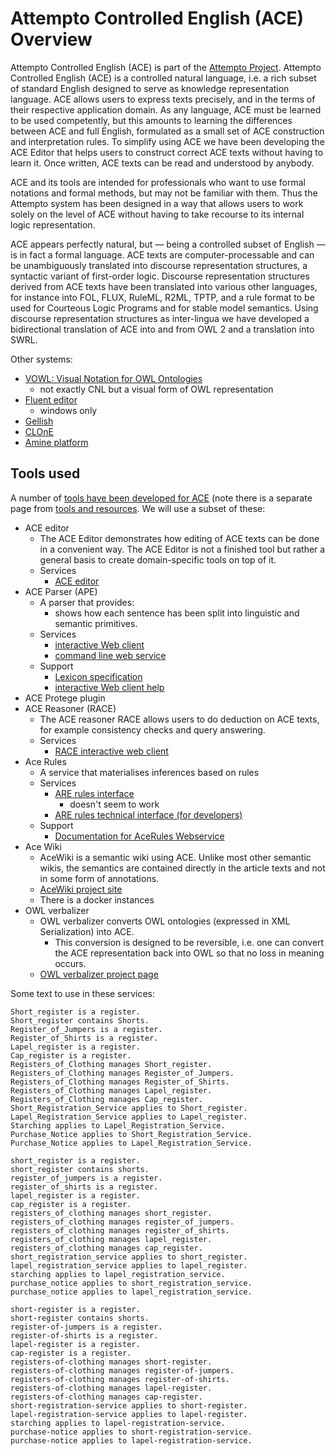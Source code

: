 # Attempto Controlled English (ACE) Overview

Attempto Controlled English (ACE) is part of the [Attempto Project](http://attempto.ifi.uzh.ch/site/). Attempto Controlled English (ACE) is a controlled natural language, i.e. a rich subset of standard English designed to serve as knowledge representation language. ACE allows users to express texts precisely, and in the terms of their respective application domain. As any language, ACE must be learned to be used competently, but this amounts to learning the differences between ACE and full English, formulated as a small set of ACE construction and interpretation rules. To simplify using ACE we have been developing the ACE Editor that helps users to construct correct ACE texts without having to learn it. Once written, ACE texts can be read and understood by anybody.

ACE and its tools are intended for professionals who want to use formal notations and formal methods, but may not be familiar with them. Thus the Attempto system has been designed in a way that allows users to work solely on the level of ACE without having to take recourse to its internal logic representation.

ACE appears perfectly natural, but — being a controlled subset of English — is in fact a formal language. ACE texts are computer-processable and can be unambiguously translated into discourse representation structures, a syntactic variant of first-order logic. Discourse representation structures derived from ACE texts have been translated into various other languages, for instance into FOL, FLUX, RuleML, R2ML, TPTP, and a rule format to be used for Courteous Logic Programs and for stable model semantics. Using discourse representation structures as inter-lingua we have developed a bidirectional translation of ACE into and from OWL 2 and a translation into SWRL.

Other systems:

* [VOWL: Visual Notation for OWL Ontologies](http://vowl.visualdataweb.org/)
	* not exactly CNL but a visual form of OWL representation
* [Fluent editor](http://www.cognitum.eu/semantics/FluentEditor/Default.aspx)
	* windows only
* [Gellish](https://en.wikipedia.org/wiki/Gellish)
* [CLOnE](https://gate.ac.uk/sale/iswc07/clone/clone.pdf)
* [Amine platform](http://amine-platform.sourceforge.net/)


## Tools used

A number of [tools have been developed for ACE](http://attempto.ifi.uzh.ch/site/tools/) (note there is a separate page from [tools and resources](http://attempto.ifi.uzh.ch/site/resources/). We will use a subset of these:

* ACE editor
	* The ACE Editor demonstrates how editing of ACE texts can be done in a convenient way. The ACE Editor is not a finished tool but rather a general basis to create domain-specific tools on top of it.
	* Services
		* [ACE editor](http://attempto.ifi.uzh.ch/aceeditor/)
* ACE Parser (APE)
	* A parser that provides:
		* shows how each sentence has been split into linguistic and semantic primitives.
	* Services
		* [interactive Web client](http://attempto.ifi.uzh.ch/ape/)
		* [command line web service](http://attempto.ifi.uzh.ch/site/docs/ape_webservice.html)
	* Support
		* [Lexicon specification](http://attempto.ifi.uzh.ch/site/docs/ace_lexicon.html)
		* [interactive Web client help](http://attempto.ifi.uzh.ch/site/docs/ape_webclient_help.html)
* ACE Protege plugin
* ACE Reasoner (RACE)
	* The ACE reasoner RACE allows users to do deduction on ACE texts, for example consistency checks and query answering.
	* Services
		* [RACE interactive web client](http://attempto.ifi.uzh.ch/race/)
* Ace Rules
	* A service that materialises inferences based on rules
	* Services
		* [ARE rules interface](http://attempto.ifi.uzh.ch/acerules/)
			* doesn't seem to work
		* [ARE rules technical interface (for developers)](http://attempto.ifi.uzh.ch/acerules_ti/)
	* Support
		* [Documentation for AceRules Webservice](http://attempto.ifi.uzh.ch/site/docs/acerules_webservice.html)
* Ace Wiki
	* AceWiki is a semantic wiki using ACE. Unlike most other semantic wikis, the semantics are contained directly in the article texts and not in some form of annotations.
	* [AceWiki project site](http://attempto.ifi.uzh.ch/acewiki/)
	* There is a docker instances
* OWL verbalizer
	* OWL verbalizer converts OWL ontologies (expressed in XML Serialization) into ACE.
		* This conversion is designed to be reversible, i.e. one can convert the ACE representation back into OWL so that no loss in meaning occurs. 
	* [OWL verbalizer project page](https://github.com/Kaljurand/owl-verbalizer)


Some text to use in these services:

```cnl
Short_register is a register.
Short_register contains Shorts.
Register_of_Jumpers is a register.
Register_of_Shirts is a register.
Lapel_register is a register.
Cap_register is a register.
Registers_of_Clothing manages Short_register.
Registers_of_Clothing manages Register_of_Jumpers.
Registers_of_Clothing manages Register_of_Shirts.
Registers_of_Clothing manages Lapel_register.
Registers_of_Clothing manages Cap_register.
Short_Registration_Service applies to Short_register.
Lapel_Registration_Service applies to Lapel_register.
Starching applies to Lapel_Registration_Service.
Purchase_Notice applies to Short_Registration_Service.
Purchase_Notice applies to Lapel_Registration_Service.
```

```cnl
short_register is a register.
short_register contains shorts.
register_of_jumpers is a register.
register_of_shirts is a register.
lapel_register is a register.
cap_register is a register.
registers_of_clothing manages short_register.
registers_of_clothing manages register_of_jumpers.
registers_of_clothing manages register_of_shirts.
registers_of_clothing manages lapel_register.
registers_of_clothing manages cap_register.
short_registration_service applies to short_register.
lapel_registration_service applies to lapel_register.
starching applies to lapel_registration_service.
purchase_notice applies to short_registration_service.
purchase_notice applies to lapel_registration_service.
```

```cnl
short-register is a register.
short-register contains shorts.
register-of-jumpers is a register.
register-of-shirts is a register.
lapel-register is a register.
cap-register is a register.
registers-of-clothing manages short-register.
registers-of-clothing manages register-of-jumpers.
registers-of-clothing manages register-of-shirts.
registers-of-clothing manages lapel-register.
registers-of-clothing manages cap-register.
short-registration-service applies to short-register.
lapel-registration-service applies to lapel-register.
starching applies to lapel-registration-service.
purchase-notice applies to short-registration-service.
purchase-notice applies to lapel-registration-service.
```
